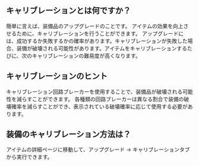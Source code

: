 ## キャリブレーションとは何ですか？
簡単に言えば、装備品のアップグレードのことです。
アイテムの効果を向上させるために、キャリブレーションを行うことができます。
アップグレードには、成功するか失敗するかの確率があります。キャリブレーションが失敗した場合、装備が破壊される可能性があります。アイテムをキャリブレーションするたびに、次のキャリブレーションの難易度が高くなります。

## キャリブレーションのヒント
キャリブレーション回路ブレーカーを使用することで、装備品が破壊される可能性を減らすことができます。
各種類の回路ブレーカーは異なる割合で装備の破壊確率を減らすことができ、表示されている破壊確率に応じて使用する必要があります。

## 装備のキャリブレーション方法は？
アイテムの詳細ページに移動して、アップグレード -> キャリブレーションタブから実行できます。
